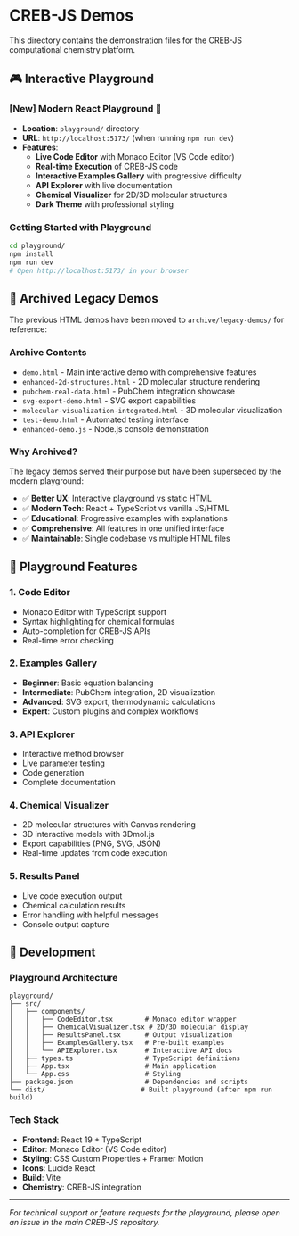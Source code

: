 # CREB-JS Demos

This directory contains the demonstration files for the CREB-JS computational chemistry platform.

## 🎮 Interactive Playground

### **[New] Modern React Playground** 🚀
- **Location**: `playground/` directory
- **URL**: `http://localhost:5173/` (when running `npm run dev`)
- **Features**:
  - **Live Code Editor** with Monaco Editor (VS Code editor)
  - **Real-time Execution** of CREB-JS code
  - **Interactive Examples Gallery** with progressive difficulty
  - **API Explorer** with live documentation
  - **Chemical Visualizer** for 2D/3D molecular structures
  - **Dark Theme** with professional styling

### **Getting Started with Playground**
```bash
cd playground/
npm install
npm run dev
# Open http://localhost:5173/ in your browser
```

## 📁 Archived Legacy Demos

The previous HTML demos have been moved to `archive/legacy-demos/` for reference:

### **Archive Contents**
- `demo.html` - Main interactive demo with comprehensive features
- `enhanced-2d-structures.html` - 2D molecular structure rendering
- `pubchem-real-data.html` - PubChem integration showcase
- `svg-export-demo.html` - SVG export capabilities
- `molecular-visualization-integrated.html` - 3D molecular visualization
- `test-demo.html` - Automated testing interface
- `enhanced-demo.js` - Node.js console demonstration

### **Why Archived?**
The legacy demos served their purpose but have been superseded by the modern playground:
- ✅ **Better UX**: Interactive playground vs static HTML
- ✅ **Modern Tech**: React + TypeScript vs vanilla JS/HTML
- ✅ **Educational**: Progressive examples with explanations
- ✅ **Comprehensive**: All features in one unified interface
- ✅ **Maintainable**: Single codebase vs multiple HTML files

## 🎯 Playground Features

### **1. Code Editor**
- Monaco Editor with TypeScript support
- Syntax highlighting for chemical formulas
- Auto-completion for CREB-JS APIs
- Real-time error checking

### **2. Examples Gallery**
- **Beginner**: Basic equation balancing
- **Intermediate**: PubChem integration, 2D visualization
- **Advanced**: SVG export, thermodynamic calculations
- **Expert**: Custom plugins and complex workflows

### **3. API Explorer**
- Interactive method browser
- Live parameter testing
- Code generation
- Complete documentation

### **4. Chemical Visualizer**
- 2D molecular structures with Canvas rendering
- 3D interactive models with 3Dmol.js
- Export capabilities (PNG, SVG, JSON)
- Real-time updates from code execution

### **5. Results Panel**
- Live code execution output
- Chemical calculation results
- Error handling with helpful messages
- Console output capture

## 🔧 Development

### **Playground Architecture**
```
playground/
├── src/
│   ├── components/
│   │   ├── CodeEditor.tsx        # Monaco editor wrapper
│   │   ├── ChemicalVisualizer.tsx # 2D/3D molecular display
│   │   ├── ResultsPanel.tsx      # Output visualization
│   │   ├── ExamplesGallery.tsx   # Pre-built examples
│   │   └── APIExplorer.tsx       # Interactive API docs
│   ├── types.ts                  # TypeScript definitions
│   ├── App.tsx                   # Main application
│   └── App.css                   # Styling
├── package.json                  # Dependencies and scripts
└── dist/                        # Built playground (after npm run build)
```

### **Tech Stack**
- **Frontend**: React 19 + TypeScript
- **Editor**: Monaco Editor (VS Code editor)
- **Styling**: CSS Custom Properties + Framer Motion
- **Icons**: Lucide React
- **Build**: Vite
- **Chemistry**: CREB-JS integration

---

*For technical support or feature requests for the playground, please open an issue in the main CREB-JS repository.*
